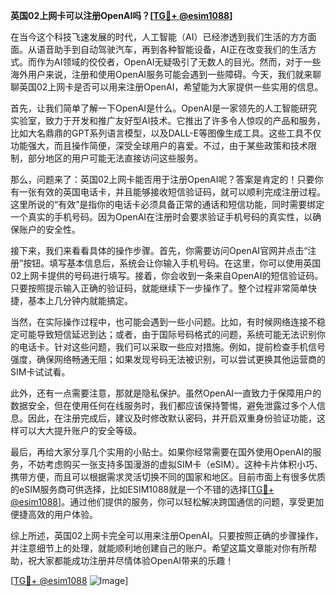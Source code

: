 **英国02上网卡可以注册OpenAI吗？[[TG💪+ @esim1088](https://t.me/s/esim1088)]**

在当今这个科技飞速发展的时代，人工智能（AI）已经渗透到我们生活的方方面面。从语音助手到自动驾驶汽车，再到各种智能设备，AI正在改变我们的生活方式。而作为AI领域的佼佼者，OpenAI无疑吸引了无数人的目光。然而，对于一些海外用户来说，注册和使用OpenAI服务可能会遇到一些障碍。今天，我们就来聊聊英国02上网卡是否可以用来注册OpenAI，希望能为大家提供一些实用的信息。

首先，让我们简单了解一下OpenAI是什么。OpenAI是一家领先的人工智能研究实验室，致力于开发和推广友好型AI技术。它推出了许多令人惊叹的产品和服务，比如大名鼎鼎的GPT系列语言模型，以及DALL-E等图像生成工具。这些工具不仅功能强大，而且操作简便，深受全球用户的喜爱。不过，由于某些政策和技术限制，部分地区的用户可能无法直接访问这些服务。

那么，问题来了：英国02上网卡能否用于注册OpenAI呢？答案是肯定的！只要你有一张有效的英国电话卡，并且能够接收短信验证码，就可以顺利完成注册过程。这里所说的“有效”是指你的电话卡必须具备正常的通话和短信功能，同时需要绑定一个真实的手机号码。因为OpenAI在注册时会要求验证手机号码的真实性，以确保账户的安全性。

接下来，我们来看看具体的操作步骤。首先，你需要访问OpenAI官网并点击“注册”按钮。填写基本信息后，系统会让你输入手机号码。在这里，你可以使用英国02上网卡提供的号码进行填写。接着，你会收到一条来自OpenAI的短信验证码。只要按照提示输入正确的验证码，就能继续下一步操作了。整个过程非常简单快捷，基本上几分钟内就能搞定。

当然，在实际操作过程中，也可能会遇到一些小问题。比如，有时候网络连接不稳定可能导致短信延迟到达；或者，由于国际号码格式的问题，系统可能无法识别你的电话卡。针对这些问题，我们可以采取一些应对措施。例如，提前检查手机信号强度，确保网络畅通无阻；如果发现号码无法被识别，可以尝试更换其他运营商的SIM卡试试看。

此外，还有一点需要注意，那就是隐私保护。虽然OpenAI一直致力于保障用户的数据安全，但在使用任何在线服务时，我们都应该保持警惕，避免泄露过多个人信息。因此，在注册完成后，建议及时修改默认密码，并开启双重身份验证功能，这样可以大大提升账户的安全等级。

最后，再给大家分享几个实用的小贴士。如果你经常需要在国外使用OpenAI的服务，不妨考虑购买一张支持多国漫游的虚拟SIM卡（eSIM）。这种卡片体积小巧、携带方便，而且可以根据需求灵活切换不同的国家和地区。目前市面上有很多优质的eSIM服务商可供选择，比如ESIM1088就是一个不错的选择[[TG💪+ @esim1088](https://t.me/s/esim1088)]。通过他们提供的服务，你可以轻松解决跨国通信的问题，享受更加便捷高效的用户体验。

综上所述，英国02上网卡完全可以用来注册OpenAI。只要按照正确的步骤操作，并注意细节上的处理，就能顺利地创建自己的账户。希望这篇文章能对你有所帮助，祝大家都能成功注册并尽情体验OpenAI带来的乐趣！

[[TG💪+ @esim1088](https://t.me/s/esim1088) ![Image](https://i.postimg.cc/4NQfJmqS/Snipaste-2025-05-13-00-14-12.png)]
